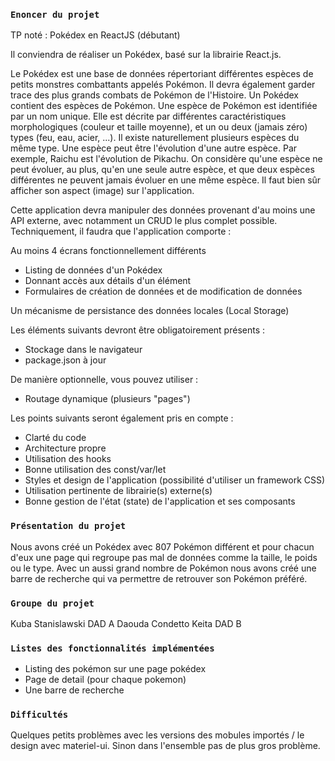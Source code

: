 ### `Enoncer du projet`

TP noté : Pokédex en ReactJS (débutant)

Il conviendra de réaliser un Pokédex, basé sur la librairie React.js. 

Le Pokédex est une base de données répertoriant différentes espèces de petits monstres combattants appelés Pokémon. Il devra également garder trace des plus grands combats de Pokémon de l'Histoire.
Un Pokédex contient des espèces de Pokémon.
Une espèce de Pokémon est identifiée par un nom unique. Elle est décrite par différentes caractéristiques morphologiques (couleur et taille moyenne), et un ou deux (jamais zéro) types (feu, eau, acier, ...). Il existe naturellement plusieurs espèces du même type. Une espèce peut être l'évolution d'une autre espèce. Par exemple, Raichu est l'évolution de Pikachu. On considère qu'une espèce ne peut évoluer, au plus, qu'en une seule autre espèce, et que deux espèces différentes ne peuvent jamais évoluer en une même espèce. Il faut bien sûr afficher son aspect (image) sur l'application.

Cette application devra manipuler des données provenant d'au moins une API externe, avec notamment un CRUD le plus complet possible. 
Techniquement, il faudra que l'application comporte :

Au moins 4 écrans fonctionnellement différents
- Listing de données d'un Pokédex
- Donnant accès aux détails d'un élément
- Formulaires de création de données et de modification de données
   
Un mécanisme de persistance des données locales (Local Storage)
 
Les éléments suivants devront être obligatoirement présents :
-  Stockage dans le navigateur
-  package.json à jour
 
De manière optionnelle, vous pouvez utiliser :
-  Routage dynamique (plusieurs "pages")

Les points suivants seront également pris en compte :
   - Clarté du code
   - Architecture propre
   - Utilisation des hooks
   - Bonne utilisation des const/var/let
   - Styles et design de l'application (possibilité d'utiliser un framework CSS)
   - Utilisation pertinente de librairie(s) externe(s)
   - Bonne gestion de l'état (state) de l'application et ses composants

### `Présentation du projet`

Nous avons créé un Pokédex avec 807 Pokémon différent et pour chacun d'eux une page qui regroupe pas mal de données comme la taille, le poids ou le type. Avec un aussi grand nombre de Pokémon nous avons créé une barre de recherche qui va permettre de retrouver son Pokémon préféré.

### `Groupe du projet`
Kuba Stanislawski DAD A 
Daouda Condetto Keita DAD B

### `Listes des fonctionnalités implémentées`
- Listing des pokémon sur une page pokédex
- Page de detail (pour chaque pokemon)
- Une barre de recherche

### `Difficultés`
Quelques petits problèmes avec les versions des mobules importés / le design avec materiel-ui.
Sinon dans l'ensemble pas de plus gros problème.
